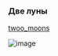 ### Две луны
[twoo_moons](https://github.com/drug173/Python/blob/main/Neural_Networks/6_twoo_moons.ipynb)  

![image](https://github.com/drug173/Python/assets/47415634/511c4c71-c50e-4de6-80cf-31e719388412)

